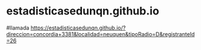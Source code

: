 # estadisticasedunqn.github.io

#llamada
https://estadisticasedunqn.github.io/?direccion=concordia+3381&localidad=neuquen&tipoRadio=D&registranteId=26